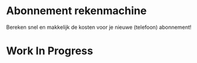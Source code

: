 # Abonnement rekenmachine

Bereken snel en makkelijk de kosten voor je nieuwe (telefoon) abonnement!

# Work In Progress


